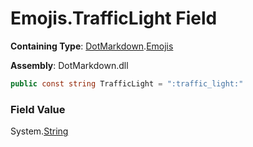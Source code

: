 # Emojis\.TrafficLight Field

**Containing Type**: [DotMarkdown](../../README.md)\.[Emojis](../README.md)

**Assembly**: DotMarkdown\.dll

```csharp
public const string TrafficLight = ":traffic_light:"
```

### Field Value

System\.[String](https://docs.microsoft.com/en-us/dotnet/api/system.string)
